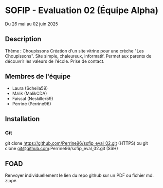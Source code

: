 # SOFIP - Evaluation 02 (Équipe Alpha)
Du 26 mai au 02 juin 2025

## Description
Thème : Choupissons
Création d'un site vitrine pour une crèche "Les Choupissons".
Site simple, chaleureux, informatif. 
Permet aux parents de découvrir les valeurs de l'école. 
Prise de contact. 

## Membres de l'équipe
- Laura (Scheila59)
- Malik (MalikCDA)
- Faissal (Neskiller59)
- Perrine (Perrine96)

## Installation
### Git
git clone https://github.com/Perrine96/sofip_eval_02.git (HTTPS) 
ou git clone git@github.com:Perrine96/sofip_eval_02.git (SSH)

## FOAD
Renvoyer individuellement le lien du repo github sur un PDF ou fichier md. zippé. 